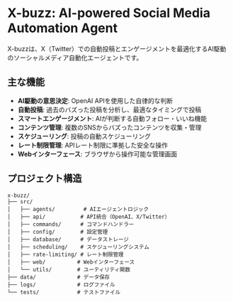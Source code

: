 # X-buzz: AI-powered Social Media Automation Agent

X-buzzは、X（Twitter）での自動投稿とエンゲージメントを最適化するAI駆動のソーシャルメディア自動化エージェントです。

## 主な機能

- **AI駆動の意思決定**: OpenAI APIを使用した自律的な判断
- **自動投稿**: 過去のバズった投稿を分析し、最適なタイミングで投稿
- **スマートエンゲージメント**: AIが判断する自動フォロー・いいね機能
- **コンテンツ管理**: 複数のSNSからバズったコンテンツを収集・管理
- **スケジューリング**: 投稿の自動スケジューリング
- **レート制限管理**: APIレート制限に準拠した安全な操作
- **Webインターフェース**: ブラウザから操作可能な管理画面

## プロジェクト構造

```
x-buzz/
├── src/
│   ├── agents/         # AIエージェントロジック
│   ├── api/           # API統合（OpenAI、X/Twitter）
│   ├── commands/      # コマンドハンドラー
│   ├── config/        # 設定管理
│   ├── database/      # データストレージ
│   ├── scheduling/    # スケジューリングシステム
│   ├── rate-limiting/ # レート制限管理
│   ├── web/          # Webインターフェース
│   └── utils/        # ユーティリティ関数
├── data/             # データ保存
├── logs/             # ログファイル
└── tests/            # テストファイル
```
